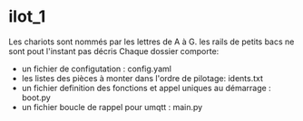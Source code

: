 # ilot_1 
Les chariots sont nommés par les lettres de A à G.
les rails de petits bacs ne sont pout l'instant pas décris
Chaque dossier comporte:
 - un fichier de configutation : config.yaml
 - les listes des pièces à monter dans l'ordre de pilotage: idents.txt
 - un fichier definition des fonctions et appel uniques au démarrage : boot.py
 - un fichier boucle de rappel pour umqtt : main.py
